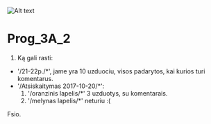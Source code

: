 ![Alt text](http://download.easyicon.net/png/548865/100/)
# Prog_3A_2

1. Ką gali rasti:

  * '/21-22p./*', jame yra 10 uzduociu, visos padarytos, kai kurios turi komentarus.
  * '/Atsiskaitymas 2017-10-20/*':
    1. '/oranzinis lapelis/*' 3 uzduotys, su komentarais.
    2. '/melynas lapelis/*' neturiu :(
    
Fsio.
